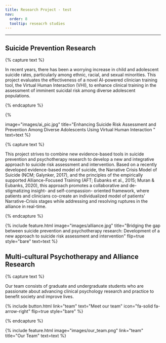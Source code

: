 ```yaml
---
title: Research Project - test
nav:
  order: 8
  tooltip: reseacrh studies
---
```


---


## Suicide Prevention Research

{% capture text %}

In recent years, there has been a worrying increase in child and adolescent suicide rates, particularly among ethnic, racial, and sexual minorities. This project evaluates the effectiveness of a novel AI-powered clinician training tool, the Virtual Human Interaction (VHI), to enhance clinical training in the assessment of imminent suicidal risk among diverse adolescent populations.


{% endcapture %}

{%

  image="images/ai_pic.jpg"
  title="Enhancing Suicide Risk Assessment and Prevention Among Diverse Adolescents Using Virtual Human Interaction "
  text=text
%}

{% capture text %}

This project strives to combine new evidence-based tools in suicide prevention and psychotherapy research to develop a new and integrative approach to suicide risk assessment and intervention. Based on a recently developed evidence-based model of suicide, the Narrative Crisis Model of Suicide (NCM; Galynker, 2017), and the principles of the empirically supported Alliance-Focused Training (AFT; Eubanks et al., 2015; Muran & Eubanks, 2020), this approach promotes a collaborative and de-stigmatizing insight- and self-compassion- oriented framework, where patients and clinicians co-create an individualized model of patients’ Narrative-Crisis stages while addressing and resolving ruptures in the alliance in real-time. 


{% endcapture %}

{%
  include feature.html
  image="images/alliance.jpg"
  title="Bridging the gap between suicide prevention and psychotherapy research: Development of a new approach to suicide risk assessment and intervention"
  flip=true
  style="bare"
  text=text
%}

## Multi-cultural Psychotherapy and Alliance Research

{% capture text %}

Our team consists of graduate and undergraduate students who are passionate about advancing clinical psychology research and practice to benefit society and improve lives. 

{%
  include button.html
  link="team"
  text="Meet our team"
  icon="fa-solid fa-arrow-right"
  flip=true
  style="bare"
%}

{% endcapture %}

{%
  include feature.html
  image="images/our_team.png"
  link="team"
  title="Our Team"
  text=text
%}
